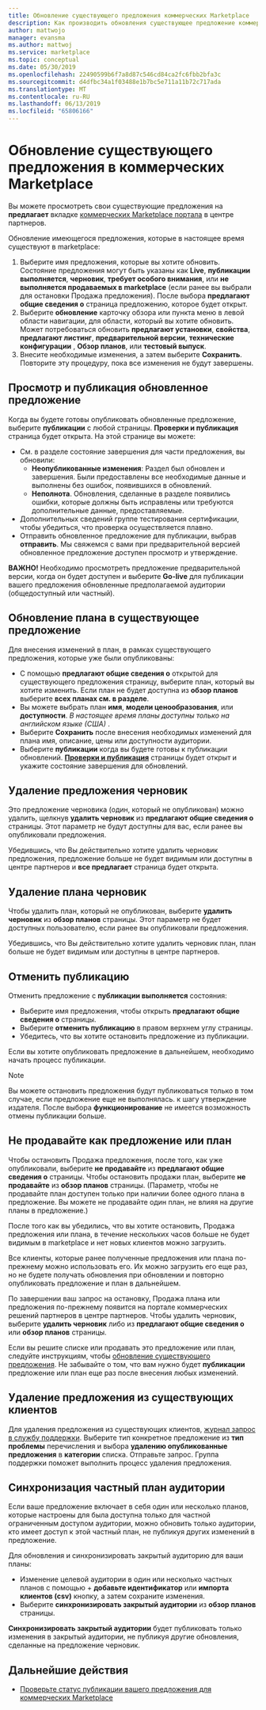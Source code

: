 ```yaml
---
title: Обновление существующего предложения коммерческих Marketplace
description: Как производить обновления существующее предложение коммерческих решений партнеров, включая редактирование, удаление черновика, Отмена запроса на публикацию, необходимо остановить продажи как предложение или план и синхронизирует закрытый аудитории.
author: mattwojo
manager: evansma
ms.author: mattwoj
ms.service: marketplace
ms.topic: conceptual
ms.date: 05/30/2019
ms.openlocfilehash: 22490599b6f7a8d87c546cd84ca2fc6fbb2bfa3c
ms.sourcegitcommit: d4dfbc34a1f03488e1b7bc5e711a11b72c717ada
ms.translationtype: MT
ms.contentlocale: ru-RU
ms.lasthandoff: 06/13/2019
ms.locfileid: "65806166"
---
```

# <a name="update-an-existing-offer-in-the-commercial-marketplace"></a>Обновление существующего предложения в коммерческих Marketplace

Вы можете просмотреть свои существующие предложения на **предлагает** вкладке [коммерческих Marketplace портала](https://partner.microsoft.com/dashboard/commercial-marketplace/offers) в центре партнеров.

Обновление имеющегося предложения, которые в настоящее время существуют в marketplace: 

1. Выберите имя предложения, которые вы хотите обновить. Состояние предложения могут быть указаны как **Live**, **публикации выполняется**, **черновик**, **требует особого внимания**, или **не выполняется продаваемых в marketplace** (если ранее вы выбрали для остановки Продажа предложения). После выбора **предлагают общие сведения о** страница предложению, которое будет открыт.
2. Выберите **обновление** карточку обзора или пункта меню в левой области навигации, для области, который вы хотите обновить. Может потребоваться обновить **предлагают установки**, **свойства**, **предлагают листинг**, **предварительной версии**, **технические конфигурации** , **Обзор планов**, или **тестовый выпуск**. 
3. Внесите необходимые изменения, а затем выберите **Сохранить**. Повторите эту процедуру, пока все изменения не будут завершены.

## <a name="review-and-publish-an-updated-offer"></a>Просмотр и публикация обновленное предложение

Когда вы будете готовы опубликовать обновленные предложение, выберите **публикации** с любой страницы. **Проверки и публикация** страница будет открыта. На этой странице вы можете:


- См. в разделе состояние завершения для части предложения, вы обновили: 
    - **Неопубликованные изменения**: Раздел был обновлен и завершения. Были предоставлены все необходимые данные и выполнены без ошибок, появившихся в обновлений.
    - **Неполнота**. Обновления, сделанные в разделе появились ошибки, которые должны быть исправлены или требуются дополнительные данные, предоставляемые.
- Дополнительных сведений группе тестирования сертификации, чтобы убедиться, что проверка осуществляется плавно.
- Отправить обновленное предложение для публикации, выбрав **отправить**.  Мы свяжемся с вами при предварительной версией обновленное предложение доступен просмотр и утверждение.

**ВАЖНО!** Необходимо просмотреть предложение предварительной версии, когда он будет доступен и выберите **Go-live** для публикации вашего предложения обновленные предполагаемой аудитории (общедоступный или частный).

## <a name="update-a-plan-within-an-existing-offer"></a>Обновление плана в существующее предложение

Для внесения изменений в план, в рамках существующего предложения, которые уже были опубликованы:

- С помощью **предлагают общие сведения о** открытой для существующего предложения страницу, выберите план, который вы хотите изменить. Если план не будет доступна из **обзор планов** выберите **всех планах см. в разделе**.
- Вы можете выбрать план **имя**, **модели ценообразования**, или **доступности**. *В настоящее время планы доступны только на английском языке (США)* .
- Выберите **Сохранить** после внесения необходимых изменений для плана имя, описание, цены или доступности аудитории. 
- Выберите **публикации** когда вы будете готовы к публикации обновлений. **[Проверки и публикация](#review-and-publish-an-updated-offer)** страницы будет открыт и укажите состояние завершения для обновлений. 

## <a name="delete-a-draft-offer"></a>Удаление предложения черновик

Это предложение черновика (один, который не опубликован) можно удалить, щелкнув **удалить черновик** из **предлагают общие сведения о** страницы. Этот параметр не будут доступны для вас, если ранее вы опубликовали предложения.

Убедившись, что Вы действительно хотите удалить черновик предложения, предложение больше не будет видимым или доступны в центре партнеров и **все предлагает** страница будет открыта.

## <a name="delete-a-draft-plan"></a>Удаление плана черновик

Чтобы удалить план, который не опубликован, выберите **удалить черновик** из **обзор планов** страницы. Этот параметр не будет доступных пользователю, если ранее вы опубликовали предложения.

Убедившись, что Вы действительно хотите удалить черновик план, план больше не будет видимым или доступны в центре партнеров.

## <a name="cancel-publishing"></a>Отменить публикацию

Отменить предложение с **публикации выполняется** состояния:

- Выберите имя предложения, чтобы открыть **предлагают общие сведения о** страницы. 
- Выберите **отменить публикацию** в правом верхнем углу страницы.
- Убедитесь, что вы хотите остановить предложение из публикации. 

Если вы хотите опубликовать предложение в дальнейшем, необходимо начать процесс публикации.

> [!NOTE]
> Вы можете остановить предложения будут публиковаться только в том случае, если предложение еще не выполнялась. к шагу утверждение издателя. После выбора **функционирование** не имеется возможность отмены публикации больше.

## <a name="stop-selling-an-offer-or-plan"></a>Не продавайте как предложение или план

Чтобы остановить Продажа предложения, после того, как уже опубликовали, выберите **не продавайте** из **предлагают общие сведения о** страницы. Чтобы остановить продажи план, выберите **не продавайте** из **обзор планов** страницы. (Параметр, чтобы не продавайте план доступен только при наличии более одного плана в предложение. Вы можете не продавайте один план, не влияя на другие планы в предложение.)

После того как вы убедились, что вы хотите остановить, Продажа предложения или плана, в течение нескольких часов больше не будет видимым в marketplace и нет новых клиентов можно загрузить. 

Все клиенты, которые ранее полученные предложения или плана по-прежнему можно использовать его. Их можно загрузить его еще раз, но не будете получать обновления при обновлении и повторно опубликовать предложение и план в дальнейшем. 

По завершении ваш запрос на остановку, Продажа плана или предложения по-прежнему появится на портале коммерческих решений партнеров в центре партнеров. Чтобы удалить черновик, выберите **удалить черновик** либо из **предлагают общие сведения о** или **обзор планов** страницы. 

Если вы решите списке или продавать это предложение или план, следуйте инструкциям, чтобы [обновление существующего предложения](#update-an-existing-offer-in-the-commercial-marketplace). Не забывайте о том, что вам нужно будет **публикации** предложение или план еще раз после внесения любых изменений.

## <a name="remove-offers-from-existing-customers"></a>Удаление предложения из существующих клиентов

Для удаления предложения из существующих клиентов, [журнал запрос в службу поддержки](https://support.microsoft.com/supportforbusiness/productselection?sapId=48734891-ee9a-5d77-bf29-82bf8d8111ff). Выберите тип конкретное предложение из **тип проблемы** перечисления и выбора **удалению опубликованные предложения** в **категории** списка. Отправьте запрос. Группа поддержки поможет выполнить процесс удаления предложения.

## <a name="sync-private-plan-audiences"></a>Синхронизация частный план аудитории

Если ваше предложение включает в себя один или несколько планов, которые настроены для была доступна только для частной ограниченным доступом аудитории, можно обновить только аудитории, кто имеет доступ к этой частный план, не публикуя других изменений в предложение. 

Для обновления и синхронизировать закрытый аудиторию для ваши планы:

- Изменение целевой аудитории в один или несколько частных планов с помощью + **добавьте идентификатор** или **импорта клиентов (csv)** кнопку, а затем сохраните изменения.
- Выберите **синхронизировать закрытый аудитории** из **обзор планов** страницы.

**Синхронизировать закрытый аудитории** будет публиковать только изменения в закрытый аудитории, не публикуя другие обновления, сделанные на предложение черновик.

## <a name="next-steps"></a>Дальнейшие действия

- [Проверьте статус публикации вашего предложения для коммерческих Marketplace](./publishing-status.md)
